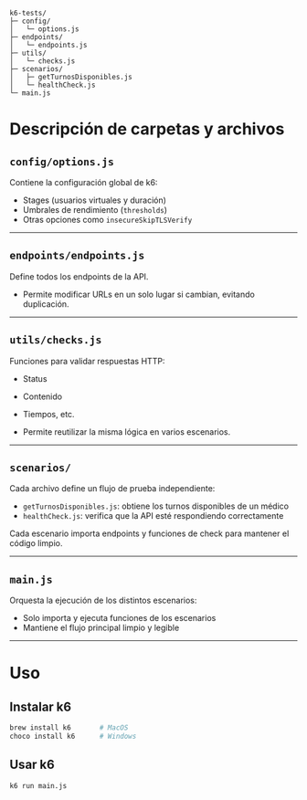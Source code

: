 ```
k6-tests/
├─ config/
│   └─ options.js
├─ endpoints/
│   └─ endpoints.js
├─ utils/
│   └─ checks.js
├─ scenarios/
│   ├─ getTurnosDisponibles.js
│   └─ healthCheck.js
└─ main.js
```

# Descripción de carpetas y archivos

## `config/options.js`
Contiene la configuración global de k6:

- Stages (usuarios virtuales y duración)
- Umbrales de rendimiento (`thresholds`)
- Otras opciones como `insecureSkipTLSVerify`

---

## `endpoints/endpoints.js`
Define todos los endpoints de la API.

- Permite modificar URLs en un solo lugar si cambian, evitando duplicación.

---

## `utils/checks.js`
Funciones para validar respuestas HTTP:

- Status
- Contenido
- Tiempos, etc.

- Permite reutilizar la misma lógica en varios escenarios.

---

## `scenarios/`
Cada archivo define un flujo de prueba independiente:

- `getTurnosDisponibles.js`: obtiene los turnos disponibles de un médico
- `healthCheck.js`: verifica que la API esté respondiendo correctamente

Cada escenario importa endpoints y funciones de check para mantener el código limpio.

---

## `main.js`
Orquesta la ejecución de los distintos escenarios:

- Solo importa y ejecuta funciones de los escenarios
- Mantiene el flujo principal limpio y legible

---

# Uso

## Instalar k6

```bash
brew install k6       # MacOS
choco install k6      # Windows

```

## Usar k6

```bash
k6 run main.js
```



